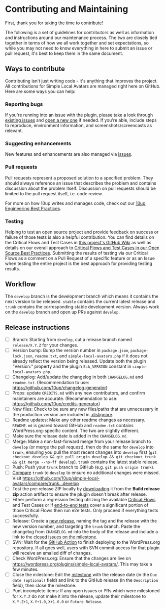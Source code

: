 # Contributing and Maintaining

First, thank you for taking the time to contribute!

The following is a set of guidelines for contributors as well as information and instructions around our maintenance process. The two are closely tied together in terms of how we all work together and set expectations, so while you may not need to know everything in here to submit an issue or pull request, it's best to keep them in the same document.

## Ways to contribute

Contributing isn't just writing code - it's anything that improves the project. All contributions for Simple Local Avatars are managed right here on GitHub. Here are some ways you can help:

### Reporting bugs

If you're running into an issue with the plugin, please take a look through [existing issues](https://github.com/10up/simple-local-avatars/issues) and [open a new one](https://github.com/10up/simple-local-avatars/issues/new) if needed. If you're able, include steps to reproduce, environment information, and screenshots/screencasts as relevant.

### Suggesting enhancements

New features and enhancements are also managed via [issues](https://github.com/10up/simple-local-avatars/issues).

### Pull requests

Pull requests represent a proposed solution to a specified problem. They should always reference an issue that describes the problem and contains discussion about the problem itself. Discussion on pull requests should be limited to the pull request itself, i.e. code review.

For more on how 10up writes and manages code, check out our [10up Engineering Best Practices](https://10up.github.io/Engineering-Best-Practices/).

### Testing

Helping to test an open source project and provide feedback on success or failure of those tests is also a helpful contribution.  You can find details on the Critical Flows and Test Cases in [this project's GitHub Wiki](https://github.com/10up/simple-local-avatars/wiki) as well as details on our overall approach to [Critical Flows and Test Cases in our Open Source Best Practices](https://10up.github.io/Open-Source-Best-Practices/testing/#critial-flows).  Submitting the results of testing via our Critical Flows as a comment on a Pull Request of a specific feature or as an Issue when testing the entire project is the best approach for providing testing results.

## Workflow

The `develop` branch is the development branch which means it contains the next version to be released. `stable` contains the current latest release and `trunk` contains the corresponding stable development version. Always work on the `develop` branch and open up PRs against `develop`.

## Release instructions

- [ ] Branch: Starting from `develop`, cut a release branch named `release/X.Y.Z` for your changes.
- [ ] Version bump: Bump the version number in `package.json`, `package-lock.json`, `readme.txt`, and `simple-local-avatars.php` if it does not already reflect the version being released.  Update both the plugin "Version:" property and the plugin `SLA_VERSION` constant in `simple-local-avatars.php`.
- [ ] Changelog: Add/update the changelog in both `CHANGELOG.md` and `readme.txt`. (Recommendation to use: https://github.com/10up/changelog-generator)
- [ ] Props: update `CREDITS.md` with any new contributors, and confirm maintainers are accurate. (Recommendation to use: https://github.com/10up/credits-generator)
- [ ] New files: Check to be sure any new files/paths that are unnecessary in the production version are included in [.distignore](https://github.com/10up/simple-local-avatars/blob/develop/.distignore).
- [ ] Readme updates: Make any other readme changes as necessary. `README.md` is geared toward GitHub and `readme.txt` contains WordPress.org-specific content. The two are slightly different.
- [ ] Make sure the release date is added in the `CHANGELOG.md`.
- [ ] Merge: Make a non-fast-forward merge from your release branch to `develop` (or merge the pull request), then do the same for `develop` into `trunk`, ensuring you pull the most recent changes into `develop` first (`git checkout develop && git pull origin develop && git checkout trunk && git merge --no-ff develop`). `trunk` contains the latest stable release.
- [ ] Push: Push your `trunk` branch to GitHub (e.g. `git push origin trunk`).
- [ ] [Compare](https://github.com/10up/simple-local-avatars/compare/trunk...develop) `trunk` to `develop` to ensure no additional changes were missed. Visit https://github.com/10up/simple-local-avatars/compare/trunk...develop
- [ ] Test the pre-release ZIP locally by [downloading](https://github.com/10up/simple-local-avatars/actions/workflows/build-release-zip.yml) it from the **Build release zip** action artifact to ensure the plugin doesn't break after release.
- [ ] Either perform a regression testing utilizing the available [Critical Flows](https://10up.github.io/Open-Source-Best-Practices/testing/#critical-flows) and Test Cases or if [end-to-end tests](https://10up.github.io/Open-Source-Best-Practices/testing/#e2e-testing) cover a significant portion of those Critical Flows then run e2e tests.  Only proceed if everything tests successfully.
- [ ] Release: Create a [new release](https://github.com/10up/simple-local-avatars/releases/new), naming the tag and the release with the new version number, and targeting the `trunk` branch.  Paste the changelog from `CHANGELOG.md` into the body of the release and include a link to the [closed issues on the milestone](https://github.com/10up/simple-local-avatars/milestone/#?closed=1).
- [ ] SVN: Wait for the [GitHub Action](https://github.com/10up/simple-local-avatars/actions/workflows/push-deploy.yml) to finish deploying to the WordPress.org repository.  If all goes well, users with SVN commit access for that plugin will receive an emailed diff of changes.
- [ ] Check WordPress.org: Ensure that the changes are live on https://wordpress.org/plugins/simple-local-avatars/. This may take a few minutes.
- [ ] Close the milestone: Edit the [milestone](https://github.com/10up/simple-local-avatars/milestone/#) with the release date (in the `Due date (optional)` field) and link to the GitHub release (in the `Description` field), then close the milestone.
- [ ] Punt incomplete items: If any open issues or PRs which were milestoned for `X.Y.Z` do not make it into the release, update their milestone to `X.Y.Z+1`, `X.Y+1.0`, `X+1.0.0` or `Future Release`.
